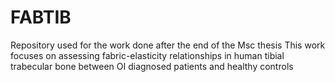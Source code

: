 # FABTIB
Repository used for the work done after the end of the Msc thesis
This work focuses on assessing fabric-elasticity relationships in human tibial trabecular bone between OI diagnosed patients and healthy controls
